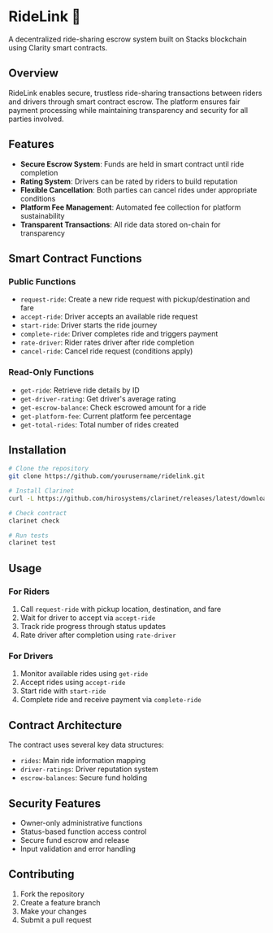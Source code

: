 # RideLink 🚗

A decentralized ride-sharing escrow system built on Stacks blockchain using Clarity smart contracts.

## Overview

RideLink enables secure, trustless ride-sharing transactions between riders and drivers through smart contract escrow. The platform ensures fair payment processing while maintaining transparency and security for all parties involved.

## Features

- **Secure Escrow System**: Funds are held in smart contract until ride completion
- **Rating System**: Drivers can be rated by riders to build reputation
- **Flexible Cancellation**: Both parties can cancel rides under appropriate conditions
- **Platform Fee Management**: Automated fee collection for platform sustainability
- **Transparent Transactions**: All ride data stored on-chain for transparency

## Smart Contract Functions

### Public Functions

- `request-ride`: Create a new ride request with pickup/destination and fare
- `accept-ride`: Driver accepts an available ride request
- `start-ride`: Driver starts the ride journey
- `complete-ride`: Driver completes ride and triggers payment
- `rate-driver`: Rider rates driver after ride completion
- `cancel-ride`: Cancel ride request (conditions apply)

### Read-Only Functions

- `get-ride`: Retrieve ride details by ID
- `get-driver-rating`: Get driver's average rating
- `get-escrow-balance`: Check escrowed amount for a ride
- `get-platform-fee`: Current platform fee percentage
- `get-total-rides`: Total number of rides created

## Installation

```bash
# Clone the repository
git clone https://github.com/yourusername/ridelink.git

# Install Clarinet
curl -L https://github.com/hirosystems/clarinet/releases/latest/download/clarinet-linux-x64.tar.gz | tar xvz

# Check contract
clarinet check

# Run tests
clarinet test
```

## Usage

### For Riders
1. Call `request-ride` with pickup location, destination, and fare
2. Wait for driver to accept via `accept-ride`
3. Track ride progress through status updates
4. Rate driver after completion using `rate-driver`

### For Drivers
1. Monitor available rides using `get-ride`
2. Accept rides using `accept-ride`
3. Start ride with `start-ride`
4. Complete ride and receive payment via `complete-ride`

## Contract Architecture

The contract uses several key data structures:
- `rides`: Main ride information mapping
- `driver-ratings`: Driver reputation system
- `escrow-balances`: Secure fund holding

## Security Features

- Owner-only administrative functions
- Status-based function access control
- Secure fund escrow and release
- Input validation and error handling

## Contributing

1. Fork the repository
2. Create a feature branch
3. Make your changes
4. Submit a pull request
